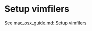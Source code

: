 # Setup vimfilers

See [mac_osx_guide.md: Setup vimfilers](https://github.com/whlin/srtlwb/blob/master/mac_osx_guide.md#setup-vimfilers)
